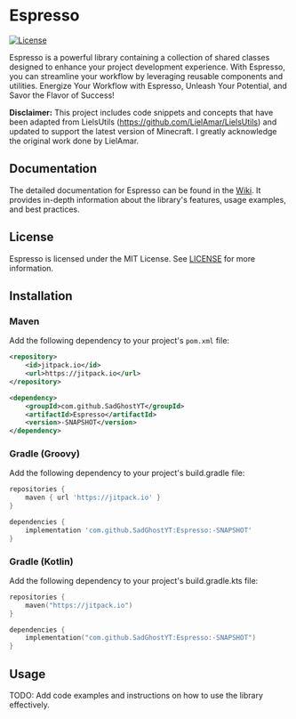 # Espresso

[![License](https://img.shields.io/badge/License-MIT-blue.svg)](LICENSE)

Espresso is a powerful library containing a collection of shared classes designed to enhance your project development experience. With Espresso, you can streamline your workflow by leveraging reusable components and utilities.
Energize Your Workflow with Espresso, Unleash Your Potential, and Savor the Flavor of Success!

**Disclaimer:**
This project includes code snippets and concepts that have been adapted from LielsUtils (https://github.com/LielAmar/LielsUtils) and updated to support the latest version of Minecraft. 
I greatly acknowledge the original work done by LielAmar.

## Documentation

The detailed documentation for Espresso can be found in the [Wiki](link-to-wiki). It provides in-depth information about the library's features, usage examples, and best practices.

## License

Espresso is licensed under the MIT License. See [LICENSE](LICENSE) for more information.

## Installation

### Maven

Add the following dependency to your project's `pom.xml` file:

```xml
<repository>
	<id>jitpack.io</id>
	<url>https://jitpack.io</url>
</repository>

<dependency>
	<groupId>com.github.SadGhostYT</groupId>
	<artifactId>Espresso</artifactId>
	<version>-SNAPSHOT</version>
</dependency>
```

### Gradle (Groovy)

Add the following dependency to your project's build.gradle file:

```groovy
repositories {
	maven { url 'https://jitpack.io' }
}

dependencies {
    implementation 'com.github.SadGhostYT:Espresso:-SNAPSHOT'
}
```

### Gradle (Kotlin)

Add the following dependency to your project's build.gradle.kts file:

```kotlin
repositories {
	maven("https://jitpack.io")
}

dependencies {
    implementation("com.github.SadGhostYT:Espresso:-SNAPSHOT")
}
```

## Usage

TODO: Add code examples and instructions on how to use the library effectively.
